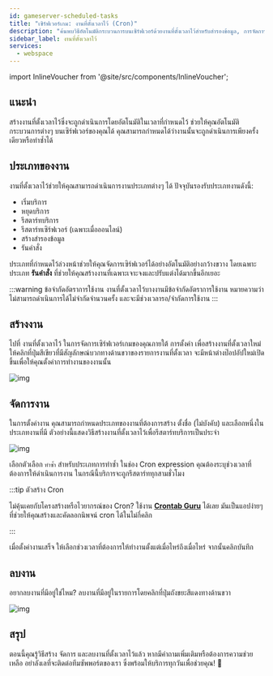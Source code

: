 ```yaml
---
id: gameserver-scheduled-tasks
title: "เซิร์ฟเวอร์เกม: งานที่ตั้งเวลาไว้ (Cron)"
description: "ค้นพบวิธีอัตโนมัติกระบวนการบนเซิร์ฟเวอร์ด้วยงานที่ตั้งเวลาไว้สำหรับสำรองข้อมูล, การจัดการบริการ และคำสั่ง → เรียนรู้เพิ่มเติมตอนนี้"
sidebar_label: งานที่ตั้งเวลาไว้
services:
  - webspace
---
```


import InlineVoucher from '@site/src/components/InlineVoucher';



## แนะนำ

สร้างงานที่ตั้งเวลาไว้ซึ่งจะถูกดำเนินการโดยอัตโนมัติในเวลาที่กำหนดไว้ ช่วยให้คุณอัตโนมัติกระบวนการต่างๆ บนเซิร์ฟเวอร์ของคุณได้ คุณสามารถกำหนดได้ว่างานนั้นจะถูกดำเนินการเพียงครั้งเดียวหรือทำซ้ำได้



## ประเภทของงาน

งานที่ตั้งเวลาไว้ช่วยให้คุณสามารถดำเนินการงานประเภทต่างๆ ได้ ปัจจุบันรองรับประเภทงานดังนี้:

- เริ่มบริการ
- หยุดบริการ
- รีสตาร์ทบริการ
- รีสตาร์ทเซิร์ฟเวอร์ (เฉพาะเมื่อออนไลน์)
- สร้างสำรองข้อมูล
- รันคำสั่ง

ประเภทที่กำหนดไว้ล่วงหน้าช่วยให้คุณจัดการเซิร์ฟเวอร์ได้อย่างอัตโนมัติอย่างกว้างขวาง โดยเฉพาะประเภท **รันคำสั่ง** ที่ช่วยให้คุณสร้างงานที่เฉพาะเจาะจงและปรับแต่งได้มากขึ้นอีกเยอะ

:::warning ข้อจำกัดอัตราการใช้งาน
งานที่ตั้งเวลาไว้บางงานมีข้อจำกัดอัตราการใช้งาน หมายความว่าไม่สามารถดำเนินการได้ไม่จำกัดจำนวนครั้ง และจะมีช่วงเวลารอ/จำกัดการใช้งาน
 :::

## สร้างงาน

ไปที่ งานที่ตั้งเวลาไว้ ในการจัดการเซิร์ฟเวอร์เกมของคุณภายใต้ การตั้งค่า เพื่อสร้างงานที่ตั้งเวลาใหม่ ให้คลิกที่ปุ่มสีเขียวที่มีสัญลักษณ์บวกทางด้านขวาของรายการงานที่ตั้งเวลา จะมีหน้าต่างป๊อปอัปใหม่เปิดขึ้นเพื่อให้คุณตั้งค่าการทำงานของงานนั้น

![img](https://screensaver01.zap-hosting.com/index.php/s/TBxP22trRKML3wk/download)





## จัดการงาน

ในการตั้งค่างาน คุณสามารถกำหนดประเภทของงานที่ต้องการสร้าง ตั้งชื่อ (ไม่บังคับ) และเลือกหนึ่งในประเภทงานที่มี ตัวอย่างนี้แสดงวิธีสร้างงานที่ตั้งเวลาไว้เพื่อรีสตาร์ทบริการเป็นประจำ

![img](https://screensaver01.zap-hosting.com/index.php/s/P6DeWiRC3tDqG2z/preview)

เลือกตัวเลือก `ทำซ้ำ` สำหรับประเภทการทำซ้ำ ในช่อง Cron expression คุณต้องระบุช่วงเวลาที่ต้องการให้ดำเนินการงาน ในกรณีนี้บริการจะถูกรีสตาร์ททุกสามชั่วโมง

:::tip ตัวสร้าง Cron

ไม่คุ้นเคยกับโครงสร้างหรือไวยากรณ์ของ Cron? ใช้งาน [**Crontab Guru**](https://crontab.guru/) ได้เลย มันเป็นแอปง่ายๆ ที่ช่วยให้คุณสร้างและคัดลอกนิพจน์ cron ได้ในไม่กี่คลิก

:::

เมื่อตั้งค่างานเสร็จ ให้เลือกช่วงเวลาที่ต้องการให้ทำงานตั้งแต่เมื่อไหร่ถึงเมื่อไหร่ จากนั้นคลิกบันทึก



## ลบงาน

อยากลบงานที่มีอยู่ใช่ไหม? ลบงานที่มีอยู่ในรายการโดยคลิกที่ปุ่มถังขยะสีแดงทางด้านขวา

![img](https://screensaver01.zap-hosting.com/index.php/s/6XWMJn2BoAdL6t9/download)



## สรุป

ตอนนี้คุณรู้วิธีสร้าง จัดการ และลบงานที่ตั้งเวลาไว้แล้ว หากมีคำถามเพิ่มเติมหรือต้องการความช่วยเหลือ อย่าลังเลที่จะติดต่อทีมซัพพอร์ตของเรา ซึ่งพร้อมให้บริการทุกวันเพื่อช่วยคุณ! 🙂

<InlineVoucher />